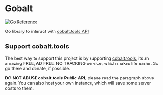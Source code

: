 # Gobalt

[![Go Reference](https://pkg.go.dev/badge/github.com/andresperezl/gobalt.svg)](https://pkg.go.dev/github.com/andresperezl/gobalt)

Go library to interact with [cobalt.tools API](https://cobalt.tools/)

## Support cobalt.tools

The best way to support this project is by supporting
[cobalt.tools](https://cobalt.tools/),
its an amazing FREE, AD FREE, NO TRACKING service, which makes life easier. So
go there and donate, if possible.

**DO NOT ABUSE cobalt.tools Public API**, please read the paragraph above
again. You can also host your own instance, which will
save some server costs to them.
